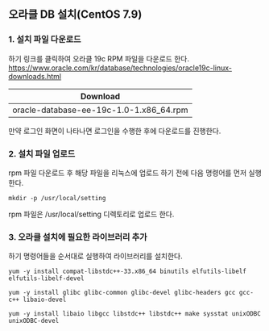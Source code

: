 ## 오라클 DB 설치(CentOS 7.9)
### 1. 설치 파일 다운로드
하기 링크를 클릭하여 오라클 19c RPM 파일을 다운로드 한다.  
https://www.oracle.com/kr/database/technologies/oracle19c-linux-downloads.html  

| Download                                |
|-----------------------------------------|
| oracle-database-ee-19c-1.0-1.x86_64.rpm |

만약 로그인 화면이 나타나면 로그인을 수행한 후에 다운로드를 진행한다.
### 2. 설치 파일 업로드 
rpm 파일 다운로드 후 해당 파일을 리눅스에 업로드 하기 전에 다음 명령어를 먼저 실행한다.
```shell
mkdir -p /usr/local/setting
```
rpm 파일은 /usr/local/setting 디렉토리로 업로드 한다.
### 3. 오라클 설치에 필요한 라이브러리 추가
하기 명령어들을 순서대로 실행하여 라이브러리를 설치한다.
```shell
yum -y install compat-libstdc++-33.x86_64 binutils elfutils-libelf elfutils-libelf-devel
```
```shell
yum -y install glibc glibc-common glibc-devel glibc-headers gcc gcc-c++ libaio-devel
```
```shell
yum -y install libaio libgcc libstdc++ libstdc++ make sysstat unixODBC unixODBC-devel
```

